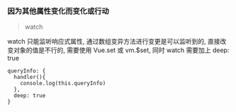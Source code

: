 ### 因为其他属性变化而变化或行动

> watch  

watch 只能监听响应式属性, 通过数组变异方法进行变更是可以监听到的, 直接改变对象的值是不行的, 需要使用 Vue.set 或 vm.$set, 同时 watch 需要加上 deep: true
```
queryInfo: {
  handler(){ 
    console.log(this.queryInfo)
  },
  deep: true
} 
```